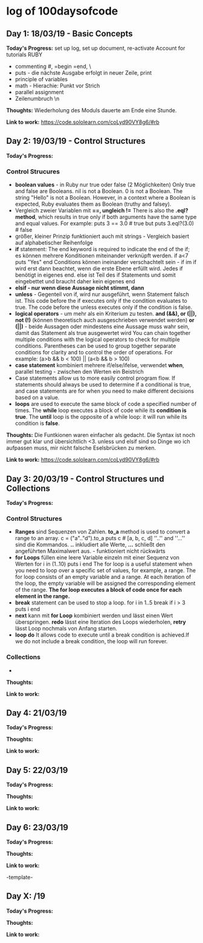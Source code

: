 # log of 100daysofcode





## Day 1: 18/03/19 - Basic Concepts


**Today's Progress:** set up log, set up document, re-activate Account for tutorials RUBY
* commenting #, =begin =end, \ 
* puts - die nächste Ausgabe erfolgt in neuer Zeile, print
* principle of variables
* math - Hierachie: Punkt vor Strich
* parallel assignment
* Zeilenumbruch \n




**Thoughts:** Wiederholung des Moduls dauerte am Ende eine Stunde. 

**Link to work:** https://code.sololearn.com/coLyd90VY8g6/#rb


## Day 2: 19/03/19 - Control Structures

**Today's Progress:** 
### Control Strucures
* **boolean values** - in Ruby nur true oder false (2 Möglichkeiten) Only true and false are Booleans. nil is not a Boolean. 0 is not a Boolean. The string "Hello" is not a Boolean. However, in a context where a Boolean is expected, Ruby evaluates them as Boolean (truthy and falsey).
* Vergleich zweier Variablen mit **==, ungleich  !=**
  There is also the **.eql? method**, which results in true only if both arguments have the same type and equal values.
  For example:
  puts 3 == 3.0 # true 
  but
  puts 3.eql?(3.0) # false
* größer, kleiner Prinzip funktioniert auch mit strings - Vergleich basiert auf alphabetischer Reihenfolge
* **if** statement: The end keyword is required to indicate the end of the if; es können mehrere Konditionen miteinander verknüpft werden. 
  if a<7 
      puts "Yes" 
  end 
  Conditions können ineinander verschachtelt sein - if im if wird erst dann beachtet, wenn die erste Ebene erfüllt wird. Jedes      if benötigt in eigenes end.
  else ist Teil des if Statements und somit eingebettet und braucht daher kein eigenes end
* **elsif - nur wenn diese Aussage nicht stimmt, dann**
* **unless** - Gegenteil von if, wird nur ausgeführt, wenn Statement falsch ist.
This code before the if executes only if the condition evaluates to true. The code before the unless executes only if the condition is false.
* **logical operators** - um mehr als ein Kriterium zu testen.  **and (&&), or (||), not (!)** (können theoretisch auch ausgeschrieben verwendet werden) 
**or (||)** - beide Aussagen oder mindestens eine Aussage muss wahr sein, damit das Statement als true ausgewertet wird 
You can chain together multiple conditions with the logical operators to check for multiple conditions. Parentheses can be used to group together separate conditions for clarity and to control the order of operations. For example:
(a>b && b < 100) || (a<b && b > 100)
* **case statement** kombiniert mehrere if/else/ifelse, verwendet **when**, parallel testing - zwischen den Werten ein Beistrich
* Case statements allow us to more easily control program flow. If statements should always be used to determine if a conditional is true, and case statements are for when you need to make different decisions based on a value.
* **loops** are used to execute the same block of code a specified number of times.
The **while** loop executes a block of code while its **condition is true**.
The **until** loop is the opposite of a while loop: it will run while its condition is **false**.



**Thoughts:** Die Funtkionen waren einfacher als gedacht. Die Syntax ist noch immer gut klar und übersichtlich <3. unless und elsif sind so Dinge wo ich aufpassen muss, mir nicht falsche Eselsbrücken zu merken.

**Link to work:** https://code.sololearn.com/coLyd90VY8g6/#rb


## Day 3: 20/03/19 - Control Structures und Collections

**Today's Progress:** 
### Control Structures 
* **Ranges** sind Sequenzen von Zahlen. 
**to_a** method is used to convert a range to an array. 
c = ("a".."d").to_a
puts c # [a, b, c, d]
''..'' and ''...'' sind die Kommandos. **..** inkludiert alle Werte, **...** schließt den angeführten Maximalwert aus. - funktioniert nicht rückwärts
* **for Loops** füllen eine leere Variable einzeln mit einer Sequenz von Werten
for i in (1..10)
  puts i
end
The for loop is a useful statement when you need to loop over a specific set of values, for example, a range.
The for loop consists of an empty variable and a range. At each iteration of the loop, the empty variable will be assigned the corresponding element of the range.
**The for loop executes a block of code once for each element in the range.**
* **break** statement can be used to stop a loop. 
for i in 1..5
  break if i > 3
  puts i
end
* **next** kann mit **for Loop** kombiniert werden und lässt einen Wert überspringen. **redo** lässt eine Iteration des Loops wiederholen, **retry** lässt Loop nochmals von Anfang starten.
* **loop do** It allows code to execute until a break condition is achieved.If we do not include a break condition, the loop will run forever.

### Collections
* 


**Thoughts:** 

**Link to work:** 


## Day 4: 21/03/19

**Today's Progress:** 

**Thoughts:** 

**Link to work:** 


## Day 5: 22/03/19

**Today's Progress:** 

**Thoughts:** 

**Link to work:** 


## Day 6: 23/03/19

**Today's Progress:** 

**Thoughts:** 

**Link to work:** 



-template-

## Day X: /19

**Today's Progress:** 

**Thoughts:** 

**Link to work:** 



